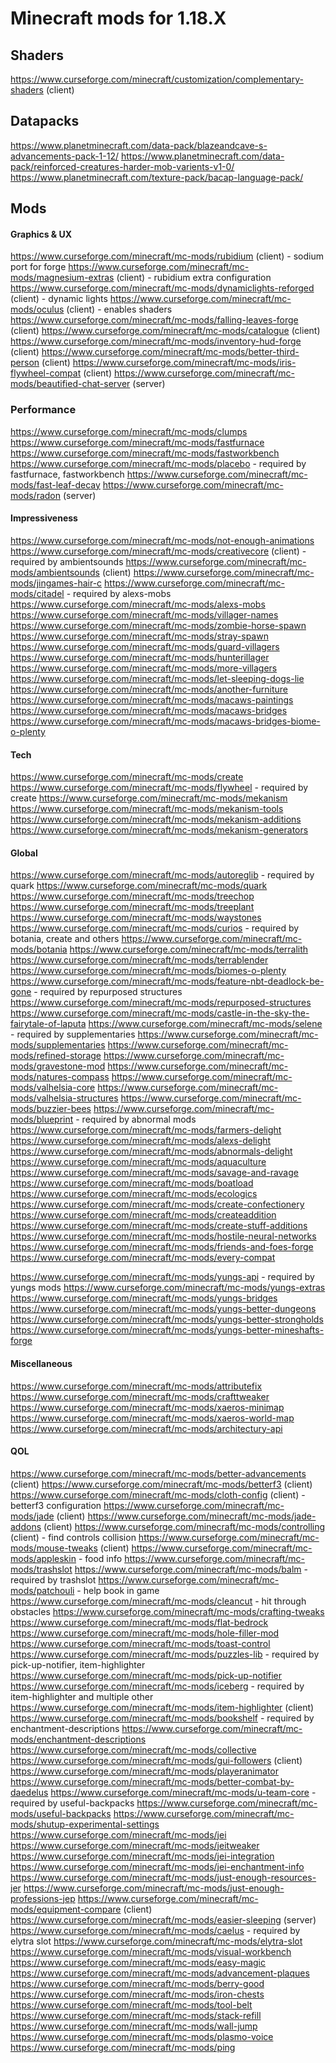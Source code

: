 # Minecraft mods for 1.18.X

## Shaders
https://www.curseforge.com/minecraft/customization/complementary-shaders (client)

## Datapacks
https://www.planetminecraft.com/data-pack/blazeandcave-s-advancements-pack-1-12/
https://www.planetminecraft.com/data-pack/reinforced-creatures-harder-mob-varients-v1-0/
https://www.planetminecraft.com/texture-pack/bacap-language-pack/

## Mods

#### Graphics & UX
https://www.curseforge.com/minecraft/mc-mods/rubidium (client) - sodium port for forge
https://www.curseforge.com/minecraft/mc-mods/magnesium-extras (client) - rubidium extra configuration
https://www.curseforge.com/minecraft/mc-mods/dynamiclights-reforged (client) - dynamic lights
https://www.curseforge.com/minecraft/mc-mods/oculus (client) - enables shaders
https://www.curseforge.com/minecraft/mc-mods/falling-leaves-forge (client)
https://www.curseforge.com/minecraft/mc-mods/catalogue (client)
https://www.curseforge.com/minecraft/mc-mods/inventory-hud-forge (client)
https://www.curseforge.com/minecraft/mc-mods/better-third-person (client)
https://www.curseforge.com/minecraft/mc-mods/iris-flywheel-compat (client)
https://www.curseforge.com/minecraft/mc-mods/beautified-chat-server (server)


### Performance
https://www.curseforge.com/minecraft/mc-mods/clumps
https://www.curseforge.com/minecraft/mc-mods/fastfurnace
https://www.curseforge.com/minecraft/mc-mods/fastworkbench
https://www.curseforge.com/minecraft/mc-mods/placebo - required by fastfurnace, fastworkbench
https://www.curseforge.com/minecraft/mc-mods/fast-leaf-decay
https://www.curseforge.com/minecraft/mc-mods/radon (server)


#### Impressiveness
https://www.curseforge.com/minecraft/mc-mods/not-enough-animations
https://www.curseforge.com/minecraft/mc-mods/creativecore (client) - required by ambientsounds
https://www.curseforge.com/minecraft/mc-mods/ambientsounds (client)
https://www.curseforge.com/minecraft/mc-mods/jingames-hair-c
https://www.curseforge.com/minecraft/mc-mods/citadel - required by alexs-mobs
https://www.curseforge.com/minecraft/mc-mods/alexs-mobs
https://www.curseforge.com/minecraft/mc-mods/villager-names
https://www.curseforge.com/minecraft/mc-mods/zombie-horse-spawn
https://www.curseforge.com/minecraft/mc-mods/stray-spawn
https://www.curseforge.com/minecraft/mc-mods/guard-villagers
https://www.curseforge.com/minecraft/mc-mods/hunterillager
https://www.curseforge.com/minecraft/mc-mods/more-villagers
https://www.curseforge.com/minecraft/mc-mods/let-sleeping-dogs-lie
https://www.curseforge.com/minecraft/mc-mods/another-furniture
https://www.curseforge.com/minecraft/mc-mods/macaws-paintings
https://www.curseforge.com/minecraft/mc-mods/macaws-bridges
https://www.curseforge.com/minecraft/mc-mods/macaws-bridges-biome-o-plenty

#### Tech
https://www.curseforge.com/minecraft/mc-mods/create
https://www.curseforge.com/minecraft/mc-mods/flywheel - required by create
https://www.curseforge.com/minecraft/mc-mods/mekanism
https://www.curseforge.com/minecraft/mc-mods/mekanism-tools
https://www.curseforge.com/minecraft/mc-mods/mekanism-additions
https://www.curseforge.com/minecraft/mc-mods/mekanism-generators

#### Global
https://www.curseforge.com/minecraft/mc-mods/autoreglib - required by quark
https://www.curseforge.com/minecraft/mc-mods/quark
https://www.curseforge.com/minecraft/mc-mods/treechop
https://www.curseforge.com/minecraft/mc-mods/treeplant
https://www.curseforge.com/minecraft/mc-mods/waystones
https://www.curseforge.com/minecraft/mc-mods/curios - required by botania, create and others
https://www.curseforge.com/minecraft/mc-mods/botania
https://www.curseforge.com/minecraft/mc-mods/terralith
https://www.curseforge.com/minecraft/mc-mods/terrablender
https://www.curseforge.com/minecraft/mc-mods/biomes-o-plenty
https://www.curseforge.com/minecraft/mc-mods/feature-nbt-deadlock-be-gone - required by repurposed structures
https://www.curseforge.com/minecraft/mc-mods/repurposed-structures
https://www.curseforge.com/minecraft/mc-mods/castle-in-the-sky-the-fairytale-of-laputa
https://www.curseforge.com/minecraft/mc-mods/selene - required by supplementaries
https://www.curseforge.com/minecraft/mc-mods/supplementaries
https://www.curseforge.com/minecraft/mc-mods/refined-storage
https://www.curseforge.com/minecraft/mc-mods/gravestone-mod
https://www.curseforge.com/minecraft/mc-mods/natures-compass
https://www.curseforge.com/minecraft/mc-mods/valhelsia-core
https://www.curseforge.com/minecraft/mc-mods/valhelsia-structures
https://www.curseforge.com/minecraft/mc-mods/buzzier-bees
https://www.curseforge.com/minecraft/mc-mods/blueprint - required by abnormal mods
https://www.curseforge.com/minecraft/mc-mods/farmers-delight
https://www.curseforge.com/minecraft/mc-mods/alexs-delight
https://www.curseforge.com/minecraft/mc-mods/abnormals-delight
https://www.curseforge.com/minecraft/mc-mods/aquaculture
https://www.curseforge.com/minecraft/mc-mods/savage-and-ravage
https://www.curseforge.com/minecraft/mc-mods/boatload
https://www.curseforge.com/minecraft/mc-mods/ecologics
https://www.curseforge.com/minecraft/mc-mods/create-confectionery
https://www.curseforge.com/minecraft/mc-mods/createaddition
https://www.curseforge.com/minecraft/mc-mods/create-stuff-additions
https://www.curseforge.com/minecraft/mc-mods/hostile-neural-networks
https://www.curseforge.com/minecraft/mc-mods/friends-and-foes-forge
https://www.curseforge.com/minecraft/mc-mods/every-compat

https://www.curseforge.com/minecraft/mc-mods/yungs-api - required by yungs mods
https://www.curseforge.com/minecraft/mc-mods/yungs-extras
https://www.curseforge.com/minecraft/mc-mods/yungs-bridges
https://www.curseforge.com/minecraft/mc-mods/yungs-better-dungeons
https://www.curseforge.com/minecraft/mc-mods/yungs-better-strongholds
https://www.curseforge.com/minecraft/mc-mods/yungs-better-mineshafts-forge

#### Miscellaneous
https://www.curseforge.com/minecraft/mc-mods/attributefix
https://www.curseforge.com/minecraft/mc-mods/crafttweaker
https://www.curseforge.com/minecraft/mc-mods/xaeros-minimap
https://www.curseforge.com/minecraft/mc-mods/xaeros-world-map
https://www.curseforge.com/minecraft/mc-mods/architectury-api

#### QOL
https://www.curseforge.com/minecraft/mc-mods/better-advancements (client)
https://www.curseforge.com/minecraft/mc-mods/betterf3 (client)
https://www.curseforge.com/minecraft/mc-mods/cloth-config (client) - betterf3 configuration
https://www.curseforge.com/minecraft/mc-mods/jade (client)
https://www.curseforge.com/minecraft/mc-mods/jade-addons (client)
https://www.curseforge.com/minecraft/mc-mods/controlling (client) - find controls collision
https://www.curseforge.com/minecraft/mc-mods/mouse-tweaks (client)
https://www.curseforge.com/minecraft/mc-mods/appleskin - food info
https://www.curseforge.com/minecraft/mc-mods/trashslot
https://www.curseforge.com/minecraft/mc-mods/balm - required by trashslot
https://www.curseforge.com/minecraft/mc-mods/patchouli - help book in game
https://www.curseforge.com/minecraft/mc-mods/cleancut - hit through obstacles
https://www.curseforge.com/minecraft/mc-mods/crafting-tweaks
https://www.curseforge.com/minecraft/mc-mods/flat-bedrock
https://www.curseforge.com/minecraft/mc-mods/hole-filler-mod
https://www.curseforge.com/minecraft/mc-mods/toast-control
https://www.curseforge.com/minecraft/mc-mods/puzzles-lib - required by pick-up-notifier, item-highlighter
https://www.curseforge.com/minecraft/mc-mods/pick-up-notifier
https://www.curseforge.com/minecraft/mc-mods/iceberg - required by item-highlighter and multiple other
https://www.curseforge.com/minecraft/mc-mods/item-highlighter (client)
https://www.curseforge.com/minecraft/mc-mods/bookshelf - required by enchantment-descriptions
https://www.curseforge.com/minecraft/mc-mods/enchantment-descriptions
https://www.curseforge.com/minecraft/mc-mods/collective
https://www.curseforge.com/minecraft/mc-mods/gui-followers (client)
https://www.curseforge.com/minecraft/mc-mods/playeranimator
https://www.curseforge.com/minecraft/mc-mods/better-combat-by-daedelus
https://www.curseforge.com/minecraft/mc-mods/u-team-core - required by useful-backpacks
https://www.curseforge.com/minecraft/mc-mods/useful-backpacks
https://www.curseforge.com/minecraft/mc-mods/shutup-experimental-settings
https://www.curseforge.com/minecraft/mc-mods/jei
https://www.curseforge.com/minecraft/mc-mods/jeitweaker
https://www.curseforge.com/minecraft/mc-mods/jei-integration
https://www.curseforge.com/minecraft/mc-mods/jei-enchantment-info
https://www.curseforge.com/minecraft/mc-mods/just-enough-resources-jer
https://www.curseforge.com/minecraft/mc-mods/just-enough-professions-jep
https://www.curseforge.com/minecraft/mc-mods/equipment-compare (client)
https://www.curseforge.com/minecraft/mc-mods/easier-sleeping (server)
https://www.curseforge.com/minecraft/mc-mods/caelus - required by elytra slot
https://www.curseforge.com/minecraft/mc-mods/elytra-slot
https://www.curseforge.com/minecraft/mc-mods/visual-workbench
https://www.curseforge.com/minecraft/mc-mods/easy-magic
https://www.curseforge.com/minecraft/mc-mods/advancement-plaques
https://www.curseforge.com/minecraft/mc-mods/berry-good
https://www.curseforge.com/minecraft/mc-mods/iron-chests
https://www.curseforge.com/minecraft/mc-mods/tool-belt
https://www.curseforge.com/minecraft/mc-mods/stack-refill
https://www.curseforge.com/minecraft/mc-mods/wall-jump
https://www.curseforge.com/minecraft/mc-mods/plasmo-voice
https://www.curseforge.com/minecraft/mc-mods/ping

